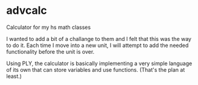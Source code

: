 # advcalc
Calculator for my hs math classes

I wanted to add a bit of a challange to them and I felt that this was the way to do it. Each time I move into a new unit, I will attempt to add the needed functionality before the unit is over.

Using PLY, the calculator is basically implementing a very simple language of its own that can store variables and use functions. (That's the plan at least.)


